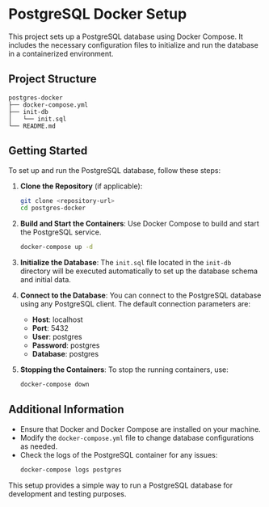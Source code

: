 # PostgreSQL Docker Setup

This project sets up a PostgreSQL database using Docker Compose. It includes the necessary configuration files to initialize and run the database in a containerized environment.

## Project Structure

```
postgres-docker
├── docker-compose.yml
├── init-db
│   └── init.sql
└── README.md
```

## Getting Started

To set up and run the PostgreSQL database, follow these steps:

1. **Clone the Repository** (if applicable):
   ```bash
   git clone <repository-url>
   cd postgres-docker
   ```

2. **Build and Start the Containers**:
   Use Docker Compose to build and start the PostgreSQL service.
   ```bash
   docker-compose up -d
   ```

3. **Initialize the Database**:
   The `init.sql` file located in the `init-db` directory will be executed automatically to set up the database schema and initial data.

4. **Connect to the Database**:
   You can connect to the PostgreSQL database using any PostgreSQL client. The default connection parameters are:
   - **Host**: localhost
   - **Port**: 5432
   - **User**: postgres
   - **Password**: postgres
   - **Database**: postgres

5. **Stopping the Containers**:
   To stop the running containers, use:
   ```bash
   docker-compose down
   ```

## Additional Information

- Ensure that Docker and Docker Compose are installed on your machine.
- Modify the `docker-compose.yml` file to change database configurations as needed.
- Check the logs of the PostgreSQL container for any issues:
  ```bash
  docker-compose logs postgres
  ```

This setup provides a simple way to run a PostgreSQL database for development and testing purposes.